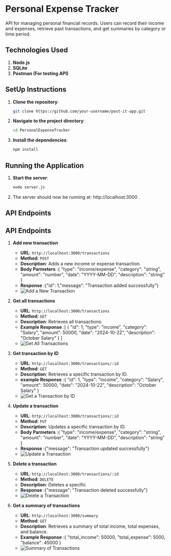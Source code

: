 # Personal Expense Tracker
API for managing personal financial records. Users can record their income and expenses, retrieve past transactions, and get summaries by category or time period.

## Technologies Used

1. **Node.js**
2. **SQLite**
3. **Postman (For testing API)**

## SetUp Instructions
1. **Clone the repository**:
   ```bash
   git clone https://github.com/your-username/post-it-app.git
2. **Navigate to the project directory**:
   ```bash
   cd PersonalExpenseTracker
3. **Install the dependencies**:
   ```bash
   npm install

## Running the Application

1. **Start the server**:
    ```bash
    node server.js
2. The server should now be running at: http://localhost:3000 .

## API Endpoints

## API Endpoints

1. **Add new transaction**
   - **URL**: `http://localhost:3000/transactions`
   - **Method**: `POST`
   - **Description**: Adds a new income or expense transaction.
   - **Body Parmeters** :{
                "type": "income/expense",
                "category": "string",
                "amount": "number",
                "date": "YYYY-MM-DD",
                "description": "string"
                }
   - **Response** :{"id": 1,"message": "Transaction added successfully"}
   - ![Add a New Transaction](./screenshots/add_transaction.png)
   
2. **Get all transactions**
   - **URL**: `http://localhost:3000/transactions`
   - **Method**: `GET`
   - **Description**: Retrieves all transactions.
   - **Example Response** :[
                    {
                        "id": 1,
                        "type": "income",
                        "category": "Salary",
                        "amount": 50000,
                        "date": "2024-10-22",
                        "description": "October Salary"
                    }
                    ]
    - ![Get All Transactions](./screenshots/get_transactions.png)
   
3. **Get transaction by ID**
   - **URL**: `http://localhost:3000/transactions/:id`
   - **Method**: `GET`
   - **Description**: Retrieves a specific transaction by ID.
   - **example Response** :{
                    "id": 1,
                    "type": "income",
                    "category": "Salary",
                    "amount": 50000,
                    "date": "2024-10-22",
                    "description": "October Salary"
                    }
    - ![Get a Transaction by ID](./screenshots/get_transaction_by_id.png)
   
4. **Update a transaction**
   - **URL**: `http://localhost:3000/transactions/:id`
   - **Method**: `PUT`
   - **Description**: Updates a specific transaction by ID.
   - **Body Parmeters** :{
                "type": "income/expense",
                "category": "string",
                "amount": "number",
                "date": "YYYY-MM-DD",
                "description": "string"
                }
   - **Response** :{"message": "Transaction updated successfully"}
   - ![Update a Transaction](./screenshots/update_transaction.png)

5. **Delete a transaction**
   - **URL**: `http://localhost:3000/transactions/:id`
   - **Method**: `DELETE`
   - **Description**: Deletes a specific
   - **Response** :{"message": "Transaction deleted successfully"}
   - ![Delete a Transaction](./screenshots/delete_transaction.png)

6. **Get a summary of transactions**
   - **URL**: `http://localhost:3000/summary`
   - **Method**: `GET`
   - **Description**: Retrieves a summary of total income, total expenses, and balance.
   - **Example Response** :{
                    "total_income": 50000,
                    "total_expense": 5000,
                    "balance": 45000
                    }
    - ![Summary of Transactions](./screenshots/summary.png)

